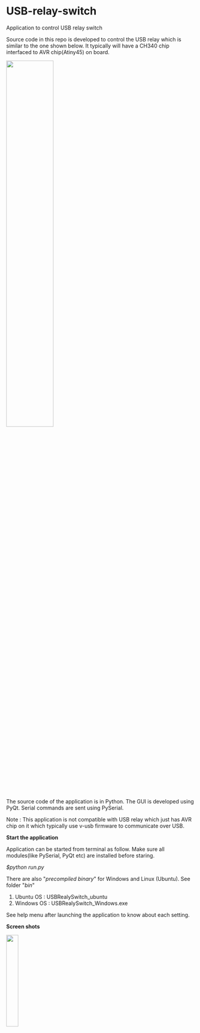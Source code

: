# USB-relay-switch
Application to control USB relay switch

Source code in this repo is developed to control the USB relay which is similar to the one shown below. It typically will have a CH340 chip interfaced to AVR chip(Atiny45) on board.

<img src="https://user-images.githubusercontent.com/11489701/210126546-ae964475-808c-465e-a16a-71d094b85e71.jpg" width=50% height=50%>

The source code of the application is in Python. The GUI is developed using PyQt. Serial commands are sent using PySerial.

Note : This application is not compatible with USB relay which just has AVR chip on it which typically use v-usb firmware to communicate over USB. 

**Start the application**

Application can be started from terminal as follow. Make sure all modules(like PySerial, PyQt etc) are installed before staring.

*$python run.py*

There are also "*precompiled binary*" for Windows and Linux (Ubuntu). See folder "*bin*"
1. Ubuntu OS  : USBRealySwitch_ubuntu
2. Windows OS : USBRealySwitch_Windows.exe

See help menu after launching the application to know about each setting. 


**Screen shots**

<img src="https://user-images.githubusercontent.com/11489701/210126892-dd253afa-3bcd-4583-b20d-2e2b9293b16f.png" width=25% height=25%>



 
